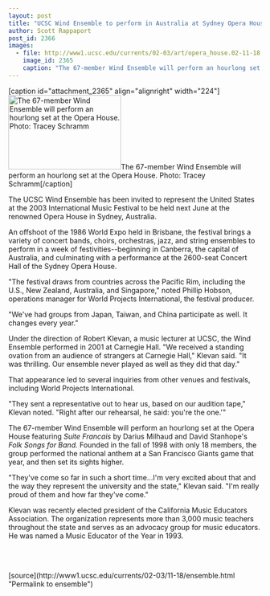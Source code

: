 ```yaml
---
layout: post
title: "UCSC Wind Ensemble to perform in Australia at Sydney Opera House"
author: Scott Rappaport
post_id: 2366
images:
  - file: http://www1.ucsc.edu/currents/02-03/art/opera_house.02-11-18.224.jpg
    image_id: 2365
    caption: "The 67-member Wind Ensemble will perform an hourlong set at the Opera House. Photo: Tracey Schramm"
---
```


[caption id="attachment_2365" align="alignright" width="224"]<a href="http://localhost/mysite/wp-content/uploads/2002/11/opera_house.02-11-18.224.jpg"><img class="size-full wp-image-2365" src="http://localhost/mysite/wp-content/uploads/2002/11/opera_house.02-11-18.224.jpg" alt="The 67-member Wind Ensemble will perform an hourlong set at the Opera House. Photo: Tracey Schramm" width="224" height="148" /></a>The 67-member Wind Ensemble will perform an hourlong set at the Opera House. Photo: Tracey Schramm[/caption]
<p>
  The UCSC Wind Ensemble has been invited to represent the United States at the 2003 International Music Festival to be held next June at the renowned Opera House in Sydney, Australia.<br>
</p>
<p>
  An offshoot of the 1986 World Expo held in Brisbane, the festival brings a variety of concert bands, choirs, orchestras, jazz, and string ensembles to perform in a week of festivities--beginning in Canberra, the capital of Australia, and culminating with a performance at the 2600-seat Concert Hall of the Sydney Opera House.
</p>
<p>
  "The festival draws from countries across the Pacific Rim, including the U.S., New Zealand, Australia, and Singapore," noted Phillip Hobson, operations manager for World Projects International, the festival producer.
</p>
<p>
  "We've had groups from Japan, Taiwan, and China participate as well. It changes every year."
</p>
<p>
  Under the direction of Robert Klevan, a music lecturer at UCSC, the Wind Ensemble performed in 2001 at Carnegie Hall. "We received a standing ovation from an audience of strangers at Carnegie Hall," Klevan said. "It was thrilling. Our ensemble never played as well as they did that day."
</p>
<p>
  That appearance led to several inquiries from other venues and festivals, including World Projects International.
</p>
<p>
  "They sent a representative out to hear us, based on our audition tape," Klevan noted. "Right after our rehearsal, he said: you're the one.'"
</p>
<p>
  The 67-member Wind Ensemble will perform an hourlong set at the Opera House featuring <i>Suite Francais</i> by Darius Milhaud and David Stanhope's <i>Folk Songs for Band.</i> Founded in the fall of 1998 with only 18 members, the group performed the national anthem at a San Francisco Giants game that year, and then set its sights higher.
</p>
<p>
  "They've come so far in such a short time...I'm very excited about that and the way they represent the university and the state," Klevan said. "I'm really proud of them and how far they've come."
</p>
<p>
  Klevan was recently elected president of the California Music Educators Association. The organization represents more than 3,000 music teachers throughout the state and serves as an advocacy group for music educators. He was named a Music Educator of the Year in 1993.<br>
</p>
<p>
  <br>
  <br>

</p>
<p>

</p>
[source](http://www1.ucsc.edu/currents/02-03/11-18/ensemble.html "Permalink to ensemble")
